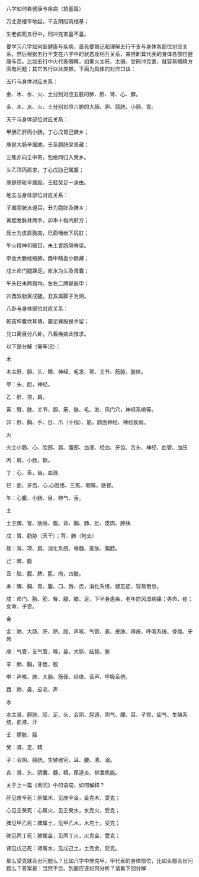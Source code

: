八字如何看健康与疾病（筑基篇）

万丈高楼平地起，干支阴阳筑根基；

生老病死五行中，刑冲克害喜不喜。

要学习八字如何断健康与疾病，首先要熟记和理解五行干支与身体各部位对应关系，然后根据五行干支在八字中的状态及相互关系，来推断其代表的身体各部位健康与否。比如五行中火代表眼睛，如果火太旺、太弱、受刑冲克害，就容易眼睛方面有问题；其它五行以此类推。下面为具体的对应口诀：

五行与身体对应关系：

金、木、水、火、土分别对应五脏的肺、肝、肾、心、脾。

金、木、水、火、土分别对应六腑的大肠、胆、膀胱、小肠、胃。

天干与身体部位对应关系：

甲胆乙肝丙小肠，丁心戊胃己脾乡；

庚是大肠辛属肺，壬系膀胱癸肾藏；

三焦亦向壬中寄，包络同归入癸乡。

头乙顶丙肩求，丁心戊肋己属腹；

庚是脐轮辛属股，壬胫癸足一身由。

地支与身体部位对应关系：

子属膀胱水道耳，丑为胞肚及脾乡；

寅胆发脉并两手，卯本十指内肝方；

辰土为皮肩胸类，巳面咽齿下尻肛；

午火精神司眼目，未土胃脘隔脊梁。

申金大肠经络肺，酉中精血小肠藏；

戌土命门腿踝足，亥水为头及肾囊；

午头巳未两肩均，左右二膊是辰申；

卯酉双肋寅戌腿，丑亥属脚子为阴。

八卦与身体部位对应关系：

乾首坤腹坎耳俦，震足巽股艮手留；

兑口离目分八卦，凡看疾病此推求。

以下是分解（需牢记）：

木

木主肝、胆、头、眼、神经、毛发、项、关节、筋脉、肢体。

甲：头、胆，神经。

乙：肝、项，肩。

寅：臂、肢、关节、胆、筋、脉、毛、发、风门穴，神经系统等。

卯：肝、胸、手、目、爪（十指）、筋，颜面神经、神经衰弱。

火

火主小肠、心、脸部、肩、腹部、血液、经血、牙齿、舌头、神经、血管、血压

丙：肩、小肠，额。

丁：心、舌，齿，血液

巳：面、牙齿、心.心胞络、三焦、咽喉，感冒。

午：心腹、小肠、目、神气、舌。

土

土主脾、胃、肋胁、腹、背、胸、肺、肚、皮肉、肿块

戊：胃、肋胁（天干）；背、肺（地支）

辰：背、项、肩、消化系统、脊髓、皮肤、胸腔。

己：脾、腹

丑：肚、腹、脾、肌、肉，四肢。

未：脾、胸、胃、腹、口、唇、齿，消化系统、健忘症、容易倦怠。

戌：命门、胸、筋、臀、腿、膝、足，下半身患疾、老年防风湿病痛；男命，疮；女命，子宫。

金

金：肺、大肠、肝、脐、股、声咳、气管、鼻、皮肤、痔疮、呼吸系统、骨骼、牙齿

庚：气管，支气管，喉，鼻，大肠、结肠，脐

辛：肺、胸，牙齿，股

申：声咳、肺、大肠、筋骨、经络、音声、呼吸系统。

酉：肺、鼻、皮毛、声

水

水主肾、膀胱、胫、足、头、会阴、尿道、阴气、腰、耳、子宫、疝气、生殖系统、血液、汗

壬：膀胱、胫

癸：肾、足、精

子：会阴、膀胱，生殖器官，耳、腰、液、溺。

亥：肾、头、阴囊、髓、精，尿道炎、排泄机能。

关于上一篇《素问》中的语句，如何解释？

肝见庚辛死：肝属木，见庚辛金，金克木，受克；

心见壬癸死：心属火，见壬癸水，水克火，受克；

脾见甲乙死：脾属土，见甲乙木，木克土，受克；

肺见丙丁死：肺属金，见丙丁火，火克金，受克；

肾见戊己死：肾属水，见戊己土，土克金，受克。

那么受克就会出问题么？比如八字中庚克甲，甲代表的身体部位，比如头部会出问题么？答案是：当然不会。到底应该如何分析？请看下回分解

